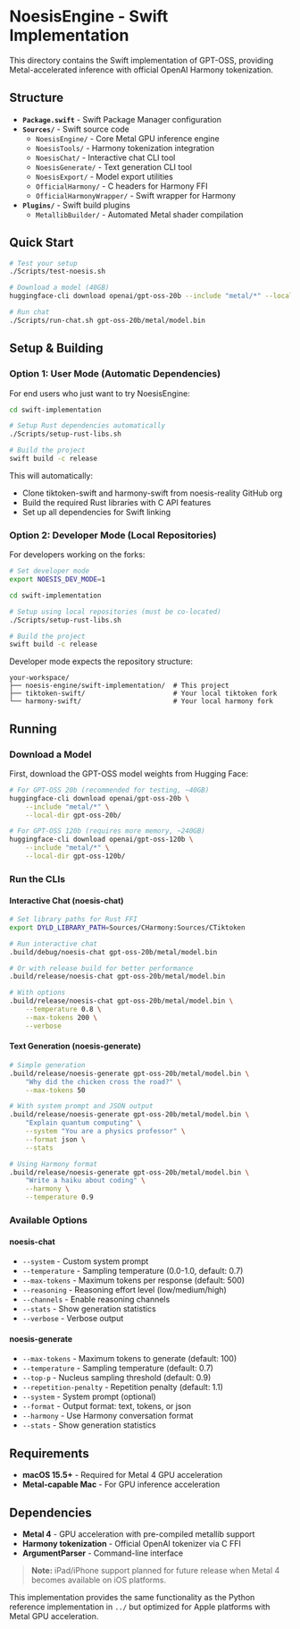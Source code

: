 # NoesisEngine - Swift Implementation

This directory contains the Swift implementation of GPT-OSS, providing Metal-accelerated inference with official OpenAI Harmony tokenization.

## Structure

- **`Package.swift`** - Swift Package Manager configuration
- **`Sources/`** - Swift source code
  - `NoesisEngine/` - Core Metal GPU inference engine
  - `NoesisTools/` - Harmony tokenization integration  
  - `NoesisChat/` - Interactive chat CLI tool
  - `NoesisGenerate/` - Text generation CLI tool
  - `NoesisExport/` - Model export utilities
  - `OfficialHarmony/` - C headers for Harmony FFI
  - `OfficialHarmonyWrapper/` - Swift wrapper for Harmony
- **`Plugins/`** - Swift build plugins
  - `MetallibBuilder/` - Automated Metal shader compilation

## Quick Start

```bash
# Test your setup
./Scripts/test-noesis.sh

# Download a model (40GB)
huggingface-cli download openai/gpt-oss-20b --include "metal/*" --local-dir gpt-oss-20b/

# Run chat
./Scripts/run-chat.sh gpt-oss-20b/metal/model.bin
```

## Setup & Building

### Option 1: User Mode (Automatic Dependencies)
For end users who just want to try NoesisEngine:

```bash
cd swift-implementation

# Setup Rust dependencies automatically  
./Scripts/setup-rust-libs.sh

# Build the project
swift build -c release
```

This will automatically:
- Clone tiktoken-swift and harmony-swift from noesis-reality GitHub org
- Build the required Rust libraries with C API features
- Set up all dependencies for Swift linking

### Option 2: Developer Mode (Local Repositories)
For developers working on the forks:

```bash
# Set developer mode
export NOESIS_DEV_MODE=1

cd swift-implementation

# Setup using local repositories (must be co-located)
./Scripts/setup-rust-libs.sh

# Build the project  
swift build -c release
```

Developer mode expects the repository structure:
```
your-workspace/
├── noesis-engine/swift-implementation/  # This project
├── tiktoken-swift/                      # Your local tiktoken fork
└── harmony-swift/                       # Your local harmony fork
```

## Running

### Download a Model

First, download the GPT-OSS model weights from Hugging Face:

```bash
# For GPT-OSS 20b (recommended for testing, ~40GB)
huggingface-cli download openai/gpt-oss-20b \
    --include "metal/*" \
    --local-dir gpt-oss-20b/

# For GPT-OSS 120b (requires more memory, ~240GB)
huggingface-cli download openai/gpt-oss-120b \
    --include "metal/*" \
    --local-dir gpt-oss-120b/
```

### Run the CLIs

#### Interactive Chat (noesis-chat)

```bash
# Set library paths for Rust FFI
export DYLD_LIBRARY_PATH=Sources/CHarmony:Sources/CTiktoken

# Run interactive chat
.build/debug/noesis-chat gpt-oss-20b/metal/model.bin

# Or with release build for better performance
.build/release/noesis-chat gpt-oss-20b/metal/model.bin

# With options
.build/release/noesis-chat gpt-oss-20b/metal/model.bin \
    --temperature 0.8 \
    --max-tokens 200 \
    --verbose
```

#### Text Generation (noesis-generate)

```bash
# Simple generation
.build/release/noesis-generate gpt-oss-20b/metal/model.bin \
    "Why did the chicken cross the road?" \
    --max-tokens 50

# With system prompt and JSON output
.build/release/noesis-generate gpt-oss-20b/metal/model.bin \
    "Explain quantum computing" \
    --system "You are a physics professor" \
    --format json \
    --stats

# Using Harmony format
.build/release/noesis-generate gpt-oss-20b/metal/model.bin \
    "Write a haiku about coding" \
    --harmony \
    --temperature 0.9
```

### Available Options

#### noesis-chat
- `--system` - Custom system prompt
- `--temperature` - Sampling temperature (0.0-1.0, default: 0.7)
- `--max-tokens` - Maximum tokens per response (default: 500)
- `--reasoning` - Reasoning effort level (low/medium/high)
- `--channels` - Enable reasoning channels
- `--stats` - Show generation statistics
- `--verbose` - Verbose output

#### noesis-generate
- `--max-tokens` - Maximum tokens to generate (default: 100)
- `--temperature` - Sampling temperature (default: 0.7)
- `--top-p` - Nucleus sampling threshold (default: 0.9)
- `--repetition-penalty` - Repetition penalty (default: 1.1)
- `--system` - System prompt (optional)
- `--format` - Output format: text, tokens, or json
- `--harmony` - Use Harmony conversation format
- `--stats` - Show generation statistics

## Requirements

- **macOS 15.5+** - Required for Metal 4 GPU acceleration
- **Metal-capable Mac** - For GPU inference acceleration

## Dependencies

- **Metal 4** - GPU acceleration with pre-compiled metallib support
- **Harmony tokenization** - Official OpenAI tokenizer via C FFI
- **ArgumentParser** - Command-line interface

> **Note:** iPad/iPhone support planned for future release when Metal 4 becomes available on iOS platforms.

This implementation provides the same functionality as the Python reference implementation in `../` but optimized for Apple platforms with Metal GPU acceleration.